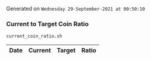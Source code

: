 Generated on `Wednesday 29-September-2021 at 00:50:10`

### Current to Target Coin Ratio
`current_coin_ratio.sh`

Date|Current|Target|Ratio
---|---|---|---
